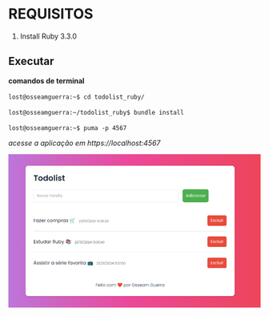 # REQUISITOS

1. Install Ruby 3.3.0

 ## Executar
 
 **comandos de terminal**
 
 `lost@osseamguerra:~$ cd todolist_ruby/`
 
 `lost@osseamguerra:~/todolist_ruby$ bundle install`
 
 `lost@osseamguerra:~$ puma -p 4567`

 *acesse a aplicação em https://localhost:4567*

 ![Todolis Image](img.png)
